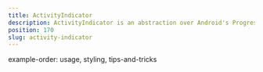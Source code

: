 ```yaml
---
title: ActivityIndicator
description: ActivityIndicator is an abstraction over Android's ProgressBar and iOS's UActivityIndicatorView.  This UI component is used for displaying the progress while running background operations (e.g loading image, data, accepting a request). The ActivityIndicator's value could be controlled via its `busy` property.
position: 170
slug: activity-indicator
---
```


example-order: usage, styling, tips-and-tricks
